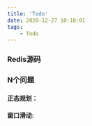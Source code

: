 ```yaml
---
title: 'Todo'
date: 2020-12-27 10:10:01
tags:
    - Todo
---
```



<!--more-->

### Redis源码


### N个问题

#### 正态规划：

#### 窗口滑动:
